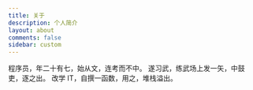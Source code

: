 ```yaml
---
title: 关于
description: 个人简介
layout: about
comments: false
sidebar: custom
---
```


程序员，年二十有七，始从文，连考而不中。 遂习武，练武场上发一矢，中鼓吏，逐之出。 改学 IT，自撰一函数，用之，堆栈溢出。
